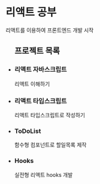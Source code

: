 <h1>리액트 공부</h1>
<p>리액트를 이용하여 프론트엔드 개발 시작</p>
<ul>
  <h2>프로젝트 목록</h2>
  <li><h3>리액트 자바스크립트</h3>
    <p>리액트 이해하기</p>
  </li>
  <li><h3>리액트 타입스크립트</h3>
    <p>리액트 타입스크립트로 작성하기</p>
  </li>
  <li><h3>ToDoList</h3>
    <p>함수형 컴포넌트로 할일목록 제작</p>
  </li>
    <li><h3>Hooks</h3>
    <p>실전형 리액트 hooks 개발</p>
  </li>
</ul>
